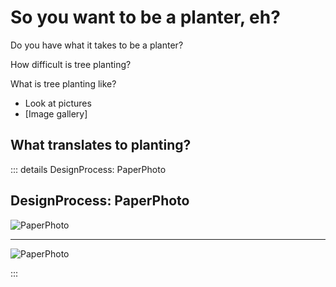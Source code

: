 # So you want to be a planter, eh?



Do you have what it takes to be a planter?

How difficult is tree planting?

What is tree planting like?

- Look at pictures
- [Image gallery]



## What translates to planting?

::: details DesignProcess: PaperPhoto

## DesignProcess: PaperPhoto

![PaperPhoto](/Paper_BetaQuote.jpg)

---

![PaperPhoto](/Paper_BetaQuote2.jpg)

:::